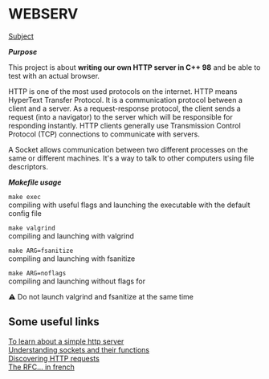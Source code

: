 # WEBSERV
[Subject](https://cdn.intra.42.fr/pdf/pdf/24190/en.subject.pdf)  

*__Purpose__*  

This project is about __writing our own HTTP server in C++ 98__ and be able to test with an actual browser.  

HTTP is one of the most used protocols on the internet. HTTP means HyperText Transfer Protocol. It is a communication protocol between a client and a server. As a request-response protocol, the client sends a request (into a navigator) to the server which will be responsible for responding instantly. HTTP clients generally use Transmission Control Protocol (TCP) connections to communicate with servers.  

A Socket allows communication between two different processes on the same or different machines. It's a way to talk to other computers using file descriptors.  

*__Makefile usage__*

``` make exec ```  
compiling with useful flags and launching the executable with the default config file

``` make valgrind ```  
compiling and launching with valgrind


``` make ARG=fsanitize ```  
compiling and launching with fsanitize

``` make ARG=noflags ```  
compiling and launching without flags for 

⚠️ Do not launch valgrind and fsanitize at the same time


## Some useful links
[To learn about a simple http server](https://medium.com/from-the-scratch/http-server-what-do-you-need-to-know-to-build-a-simple-http-server-from-scratch-d1ef8945e4fa)  
[Understanding sockets and their functions](https://broux.developpez.com/articles/c/sockets/)  
[Discovering HTTP requests](https://www.pierre-giraud.com/http-reseau-securite-cours/requete-reponse-session/)  
[The RFC... in french](http://abcdrfc.free.fr/rfc-vf/pdf/rfc2616.pdf) 
